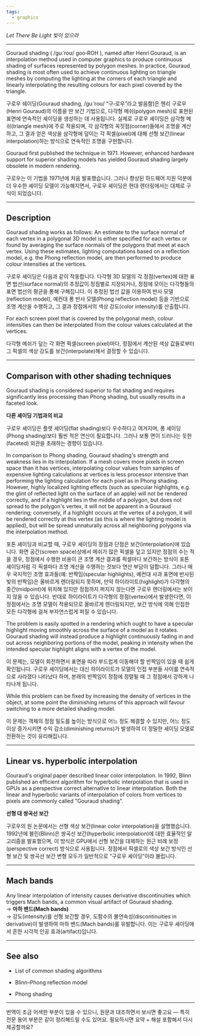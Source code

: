 ```yaml
---
tags:
  - graphics
---
```


_Let There Be Light_
_빛이 있으라_

---

Gouraud shading ( /ɡuːˈroʊ/ goo‑ROH ), named after Henri Gouraud, is an interpolation method used in computer graphics to produce continuous shading of surfaces represented by polygon meshes. In practice, Gouraud shading is most often used to achieve continuous lighting on triangle meshes by computing the lighting at the corners of each triangle and linearly interpolating the resulting colours for each pixel covered by the triangle.

구로우 쉐이딩(Gouraud shading, /ɡuːˈroʊ/ “구‑로우”라고 발음함)은 헨리 구로우(Henri Gouraud)의 이름을 딴 보간 기법으로, 다각형 메쉬(polygon mesh)로 표현된 표면에 연속적인 셰이딩을 생성하는 데 사용됩니다. 실제로 구로우 셰이딩은 삼각형 메쉬(triangle mesh)에 주로 적용되며, 각 삼각형의 꼭짓점(corner)들에서 조명을 계산하고, 그 결과 얻은 색상을 삼각형에 덮이는 각 픽셀(pixel)에 대해 선형 보간(linear interpolation)하는 방식으로 연속적인 조명을 구현합니다.

Gouraud first published the technique in 1971. However, enhanced hardware support for superior shading models has yielded Gouraud shading largely obsolete in modern rendering.  

구로우는 이 기법을 1971년에 처음 발표했습니다. 그러나 향상된 하드웨어 지원 덕분에 더 우수한 셰이딩 모델이 가능해지면서, 구로우 셰이딩은 현대 렌더링에서는 대체로 구식이 되었습니다.

---

## Description

Gouraud shading works as follows: An estimate to the surface normal of each vertex in a polygonal 3D model is either specified for each vertex or found by averaging the surface normals of the polygons that meet at each vertex. Using these estimates, lighting computations based on a reflection model, e.g. the Phong reflection model, are then performed to produce colour intensities at the vertices.  

구로우 셰이딩은 다음과 같이 작동합니다. 다각형 3D 모델의 각 정점(vertex)에 대한 표면 법선(surface normal)의 추정값이 정점별로 지정되거나, 정점에 모이는 다각형들의 표면 법선의 평균을 통해 구해집니다. 이 추정된 법선 값을 이용하여 반사 모델(reflection model), 예컨대 퐁 반사 모델(Phong reflection model) 등을 기반으로 조명 계산을 수행하고, 그 결과 정점에서의 색상 강도(color intensity)를 산출합니다.

For each screen pixel that is covered by the polygonal mesh, colour intensities can then be interpolated from the colour values calculated at the vertices.  

다각형 메쉬가 덮는 각 화면 픽셀(screen pixel)마다, 정점에서 계산된 색상 값들로부터 그 픽셀의 색상 강도를 보간(interpolate)해서 결정할 수 있습니다.

---

## Comparison with other shading techniques

Gouraud shading is considered superior to flat shading and requires significantly less processing than Phong shading, but usually results in a faceted look.  

**다른 셰이딩 기법과의 비교**  

구로우 셰이딩은 플랫 셰이딩(flat shading)보다 우수하다고 여겨지며, 퐁 셰이딩(Phong shading)보다 훨씬 적은 연산이 필요합니다. 그러나 보통 면이 드러나는 듯한(faceted) 외관을 초래하는 경향이 있습니다.

In comparison to Phong shading, Gouraud shading's strength and weakness lies in its interpolation. If a mesh covers more pixels in screen space than it has vertices, interpolating colour values from samples of expensive lighting calculations at vertices is less processor intensive than performing the lighting calculation for each pixel as in Phong shading. However, highly localized lighting effects (such as specular highlights, e.g. the glint of reflected light on the surface of an apple) will not be rendered correctly, and if a highlight lies in the middle of a polygon, but does not spread to the polygon's vertex, it will not be apparent in a Gouraud rendering; conversely, if a highlight occurs at the vertex of a polygon, it will be rendered correctly at this vertex (as this is where the lighting model is applied), but will be spread unnaturally across all neighboring polygons via the interpolation method.  

포톤 셰이딩과 비교할 때, 구로우 셰이딩의 장점과 단점은 보간(interpolation)에 있습니다. 화면 공간(screen space)상에서 메쉬가 많은 픽셀을 덮고 있지만 정점의 수는 적을 경우, 정점에서 수행한 비용이 큰 조명 계산 결과를 픽셀마다 보간하는 방식이 포톤 셰이딩처럼 각 픽셀마다 조명 계산을 수행하는 것보다 연산 부담이 덜합니다. 그러나 매우 국지적인 조명 효과들(예: 반짝임(specular highlights), 예컨대 사과 표면에 반사된 빛의 반짝임)은 올바르게 렌더링되지 못하며, 만약 하이라이트(highlight)가 다각형의 중간(midpoint)에 위치해 있지만 정점까지 퍼지지 않는다면 구로우 렌더링에서는 보이지 않을 수 있습니다. 반대로 하이라이트가 다각형의 정점(vertex)에서 발생한다면, 이 정점에서는 조명 모델이 적용되므로 올바르게 렌더링되지만, 보간 방식에 의해 인접한 모든 다각형에 걸쳐 부자연스럽게 퍼질 수 있습니다.

The problem is easily spotted in a rendering which ought to have a specular highlight moving smoothly across the surface of a model as it rotates. Gouraud shading will instead produce a highlight continuously fading in and out across neighboring portions of the model, peaking in intensity when the intended specular highlight aligns with a vertex of the model.  

이 문제는, 모델이 회전하면서 표면을 따라 부드럽게 이동해야 할 반짝임이 있을 때 쉽게 확인됩니다. 구로우 셰이딩에서는 대신 하이라이트가 모델의 인접 부분들 사이를 연속적으로 사라졌다 나타났다 하며, 본래의 반짝임이 정점에 정렬될 때 그 정점에서 강하게 나타나게 됩니다.

While this problem can be fixed by increasing the density of vertices in the object, at some point the diminishing returns of this approach will favour switching to a more detailed shading model.  

이 문제는 객체의 정점 밀도를 높이는 방식으로 어느 정도 해결할 수 있지만, 어느 정도 이상 증가시키면 수익 감소(diminishing returns)가 발생하여 더 정밀한 셰이딩 모델로 전환하는 것이 유리해집니다.

---

## Linear vs. hyperbolic interpolation

Gouraud's original paper described linear color interpolation. In 1992, Blinn published an efficient algorithm for hyperbolic interpolation that is used in GPUs as a perspective correct alternative to linear interpolation. Both the linear and hyperbolic variants of interpolation of colors from vertices to pixels are commonly called "Gouraud shading".  

**선형 대 쌍곡선 보간**  

구로우의 원 논문에서는 선형 색상 보간(linear color interpolation)을 설명했습니다. 1992년에 블린(Blinn)은 쌍곡선 보간(hyperbolic interpolation)에 대한 효율적인 알고리즘을 발표했으며, 이 방식은 GPU에서 선형 보간을 대체하는 원근 비례 보정(perspective correct) 방식으로 사용됩니다. 정점에서 픽셀로의 색상 보간 방식인 선형 보간 및 쌍곡선 보간 변형 모두가 일반적으로 “구로우 셰이딩”이라 불립니다.

---

## Mach bands

Any linear interpolation of intensity causes derivative discontinuities which triggers Mach bands, a common visual artifact of Gouraud shading.  
→ **마하 밴드(Mach bands)**  
→ 강도(intensity)를 선형 보간할 경우, 도함수의 불연속성(discontinuities in derivative)이 발생하여 마하 밴드(Mach bands)를 유발합니다. 이는 구로우 셰이딩에서 흔한 시각적 인공 효과(artifact)입니다.

---

## See also

- List of common shading algorithms
    
- Blinn–Phong reflection model
    
- Phong shading
    

---

번역이 조금 어색한 부분이 있을 수 있으니, 원문과 대조하면서 보시면 좋고요 — 특히 전문 용어 부분은 같이 정리해드릴 수도 있어요. 필요하시면 요약 + 해설 포함해서 다시 제공할까요?